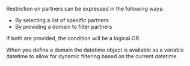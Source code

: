 Restriction on partners can be expressed in the following ways:

- By selecting a list of specific partners
- By providing a domain to filter partners

If both are provided, the condition will be a logical OR.

When you define a domain the datetime object is available as a variable
datetime to allow for dynamic filtering based on the current datetime.
